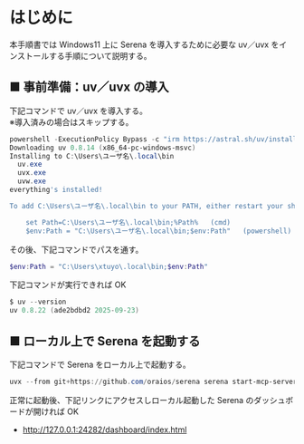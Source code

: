# はじめに

本手順書では Windows11 上に Serena を導入するために必要な uv／uvx をインストールする手順について説明する。

## ■ 事前準備：uv／uvx の導入

下記コマンドで uv／uvx を導入する。  
※導入済みの場合はスキップする。

```powershell
powershell -ExecutionPolicy Bypass -c "irm https://astral.sh/uv/install.ps1 | iex"
Downloading uv 0.8.14 (x86_64-pc-windows-msvc)
Installing to C:\Users\ユーザ名\.local\bin
  uv.exe
  uvx.exe
  uvw.exe
everything's installed!

To add C:\Users\ユーザ名\.local\bin to your PATH, either restart your shell or run:

    set Path=C:\Users\ユーザ名\.local\bin;%Path%   (cmd)
    $env:Path = "C:\Users\ユーザ名\.local\bin;$env:Path"   (powershell)
```

その後、下記コマンドでパスを通す。

```powershell
$env:Path = "C:\Users\xtuyo\.local\bin;$env:Path"
```

下記コマンドが実行できれば OK

```powershell
$ uv --version
uv 0.8.22 (ade2bdbd2 2025-09-23)
```

## ■ ローカル上で Serena を起動する

下記コマンドで Serena をローカル上で起動する。

```powershell
uvx --from git+https://github.com/oraios/serena serena start-mcp-server --context ide-assistant --project "$(pwd)"
```

正常に起動後、下記リンクにアクセスしローカル起動した Serena のダッシュボードが開ければ OK

- http://127.0.0.1:24282/dashboard/index.html
